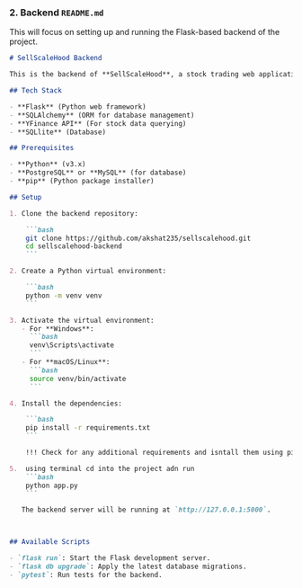 ### 2. **Backend `README.md`**

This will focus on setting up and running the Flask-based backend of the project.

```markdown
# SellScaleHood Backend

This is the backend of **SellScaleHood**, a stock trading web application powered by **Flask** with **PostgreSQL** or **MySQL** as the database.

## Tech Stack

- **Flask** (Python web framework)
- **SQLAlchemy** (ORM for database management)
- **YFinance API** (For stock data querying)
- **SQLlite** (Database)

## Prerequisites

- **Python** (v3.x)
- **PostgreSQL** or **MySQL** (for database)
- **pip** (Python package installer)

## Setup

1. Clone the backend repository:

    ```bash
    git clone https://github.com/akshat235/sellscalehood.git
    cd sellscalehood-backend
    ```

2. Create a Python virtual environment:

    ```bash
    python -m venv venv
    ```

3. Activate the virtual environment:
   - For **Windows**:
     ```bash
     venv\Scripts\activate
     ```
   - For **macOS/Linux**:
     ```bash
     source venv/bin/activate
     ```

4. Install the dependencies:

    ```bash
    pip install -r requirements.txt
    ```

    !!! Check for any additional requirements and isntall them using pip.

5.  using terminal cd into the project adn run 
    ```bash
    python app.py
    ```

   The backend server will be running at `http://127.0.0.1:5000`.



## Available Scripts

- `flask run`: Start the Flask development server.
- `flask db upgrade`: Apply the latest database migrations.
- `pytest`: Run tests for the backend.


